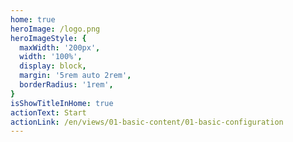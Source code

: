 ```yaml
---
home: true
heroImage: /logo.png
heroImageStyle: {
  maxWidth: '200px',
  width: '100%',
  display: block,
  margin: '5rem auto 2rem',
  borderRadius: '1rem',
}
isShowTitleInHome: true
actionText: Start
actionLink: /en/views/01-basic-content/01-basic-configuration
---
```

